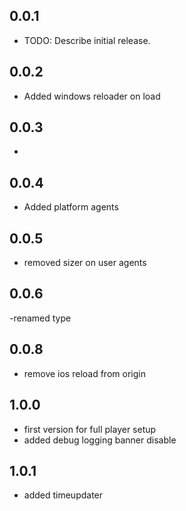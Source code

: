 ## 0.0.1

* TODO: Describe initial release.


## 0.0.2
- Added windows reloader on load

## 0.0.3
-
## 0.0.4
- Added platform agents


## 0.0.5
- removed sizer on user agents


## 0.0.6
-renamed type

## 0.0.8
- remove ios reload from origin

## 1.0.0
- first version for full player setup
- added debug logging banner disable

## 1.0.1
- added timeupdater